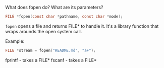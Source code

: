 What does fopen do? What are its parameters?

```c
FILE *fopen(const char *pathname, const char *mode);
```

`fopen` opens a file and returns FILE* to handle it.
It's a library function that wraps arounds the open system call.

Example:
```c
FILE *stream = fopen("README.md", "a+");
```

fprintf - takes a FILE*
fscanf - takes a FILE*
